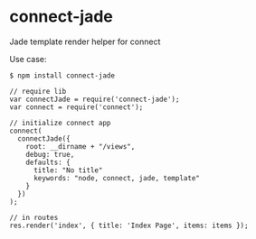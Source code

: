connect-jade
============

Jade template render helper for connect

Use case:

    $ npm install connect-jade

    // require lib
    var connectJade = require('connect-jade');
    var connect = require('connect');

    // initialize connect app
    connect(
      connectJade({
        root: __dirname + "/views",
        debug: true,
        defaults: {
          title: "No title"
          keywords: "node, connect, jade, template"
        }
      })
    );

    // in routes
    res.render('index', { title: 'Index Page', items: items });